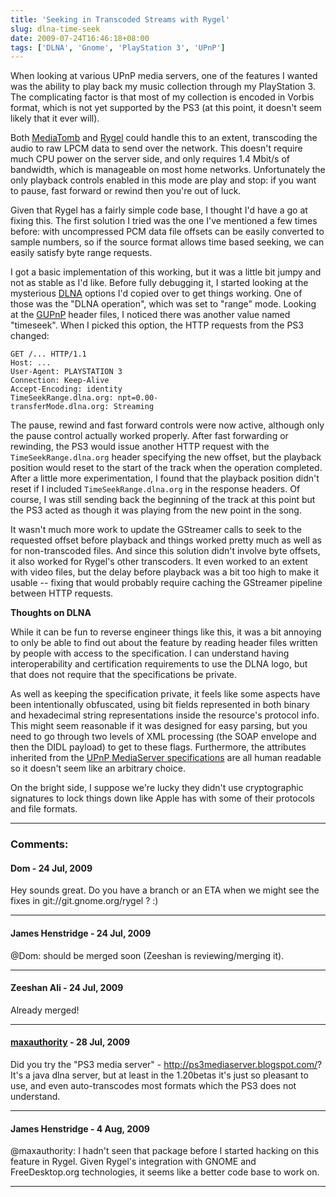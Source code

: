```yaml
---
title: 'Seeking in Transcoded Streams with Rygel'
slug: dlna-time-seek
date: 2009-07-24T16:46:18+08:00
tags: ['DLNA', 'Gnome', 'PlayStation 3', 'UPnP']
---
```


When looking at various UPnP media servers, one of the features I wanted
was the ability to play back my music collection through my PlayStation
3. The complicating factor is that most of my collection is encoded in
Vorbis format, which is not yet supported by the PS3 (at this point, it
doesn\'t seem likely that it ever will).

Both [MediaTomb](http://mediatomb.cc/) and
[Rygel](http://live.gnome.org/Rygel) could handle this to an extent,
transcoding the audio to raw LPCM data to send over the network. This
doesn\'t require much CPU power on the server side, and only requires
1.4 Mbit/s of bandwidth, which is manageable on most home networks.
Unfortunately the only playback controls enabled in this mode are play
and stop: if you want to pause, fast forward or rewind then you\'re out
of luck.

Given that Rygel has a fairly simple code base, I thought I\'d have a go
at fixing this. The first solution I tried was the one I\'ve mentioned
a few times before: with uncompressed PCM data file offsets can be
easily converted to sample numbers, so if the source format allows time
based seeking, we can easily satisfy byte range requests.

I got a basic implementation of this working, but it was a little bit
jumpy and not as stable as I\'d like. Before fully debugging it, I
started looking at the mysterious [DLNA](http://www.dlna.org/) options
I\'d copied over to get things working. One of those was the \"DLNA
operation\", which was set to \"range\" mode. Looking at the
[GUPnP](http://www.gupnp.org/) header files, I noticed there was another
value named \"timeseek\". When I picked this option, the HTTP requests
from the PS3 changed:

    GET /... HTTP/1.1
    Host: ...
    User-Agent: PLAYSTATION 3
    Connection: Keep-Alive
    Accept-Encoding: identity
    TimeSeekRange.dlna.org: npt=0.00-
    transferMode.dlna.org: Streaming

The pause, rewind and fast forward controls were now active, although
only the pause control actually worked properly. After fast forwarding
or rewinding, the PS3 would issue another HTTP request with the
`TimeSeekRange.dlna.org` header specifying the new offset, but the
playback position would reset to the start of the track when the
operation completed. After a little more experimentation, I found that
the playback position didn\'t reset if I included
`TimeSeekRange.dlna.org` in the response headers. Of course, I was still
sending back the beginning of the track at this point but the PS3 acted
as though it was playing from the new point in the song.

It wasn\'t much more work to update the GStreamer calls to seek to the
requested offset before playback and things worked pretty much as well
as for non-transcoded files. And since this solution didn\'t involve
byte offsets, it also worked for Rygel\'s other transcoders. It even
worked to an extent with video files, but the delay before playback was
a bit too high to make it usable \-- fixing that would probably require
caching the GStreamer pipeline between HTTP requests.

**Thoughts on DLNA**

While it can be fun to reverse engineer things like this, it was a bit
annoying to only be able to find out about the feature by reading header
files written by people with access to the specification. I can
understand having interoperability and certification requirements to use
the DLNA logo, but that does not require that the specifications be
private.

As well as keeping the specification private, it feels like some aspects
have been intentionally obfuscated, using bit fields represented in both
binary and hexadecimal string representations inside the resource\'s
protocol info. This might seem reasonable if it was designed for easy
parsing, but you need to go through two levels of XML processing (the
SOAP envelope and then the DIDL payload) to get to these flags.
Furthermore, the attributes inherited from the [UPnP MediaServer
specifications](http://www.upnp.org/specs/av/) are all human readable so
it doesn\'t seem like an arbitrary choice.

On the bright side, I suppose we\'re lucky they didn\'t use
cryptographic signatures to lock things down like Apple has with some of
their protocols and file formats.

---
### Comments:
#### Dom - <time datetime="2009-07-24 18:13:17">24 Jul, 2009</time>

Hey sounds great. Do you have a branch or an ETA when we might see the
fixes in git://git.gnome.org/rygel ? :)

---
#### James Henstridge - <time datetime="2009-07-24 19:14:28">24 Jul, 2009</time>

\@Dom: should be merged soon (Zeeshan is reviewing/merging it).

---
#### Zeeshan Ali - <time datetime="2009-07-24 20:18:22">24 Jul, 2009</time>

Already merged!

---
#### [maxauthority](http://vimperator.org) - <time datetime="2009-07-28 21:25:31">28 Jul, 2009</time>

Did you try the \"PS3 media server\" -
http://ps3mediaserver.blogspot.com/? It\'s a java dlna server, but at
least in the 1.20betas it\'s just so pleasant to use, and even
auto-transcodes most formats which the PS3 does not understand.

---
#### James Henstridge - <time datetime="2009-08-04 18:43:48">4 Aug, 2009</time>

\@maxauthority: I hadn\'t seen that package before I started hacking on
this feature in Rygel. Given Rygel\'s integration with GNOME and
FreeDesktop.org technologies, it seems like a better code base to work
on.

---
